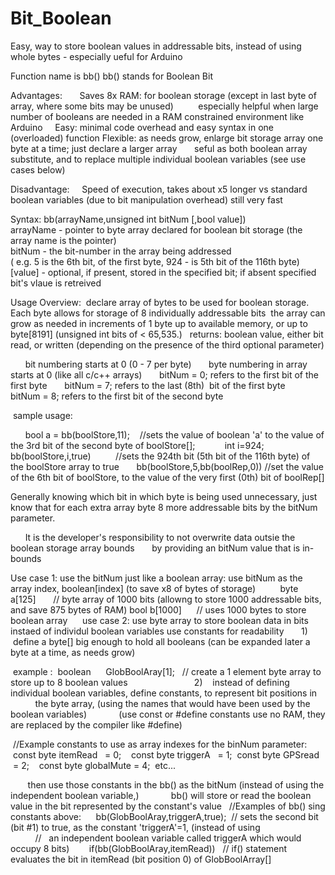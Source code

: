 # Bit_Boolean
Easy, way to store boolean values in addressable bits, instead of using whole bytes - especially ueful for Arduino 

Function name is bb()
bb() stands for Boolean Bit

Advantages:  
     Saves 8x RAM: for boolean storage (except in last byte of array, where some bits may be unused) 
          especially helpful when large number of booleans are needed in a RAM constrained environment like Arduino
     Easy: minimal code overhead and easy syntax in one (overloaded) function 
     Flexible: as needs grow, enlarge bit storage array one byte at a time; just declare a larger array  
     seful as both boolean array substitute, and to replace multiple individual boolean variables (see use cases below)

Disadvantage:
     Speed of execution, takes about x5 longer vs standard boolean variables (due to bit manipulation overhead) still very fast  

Syntax: bb(arrayName,unsigned int bitNum [,bool value])  
        arrayName - pointer to byte array declared for boolean bit storage (the array name is the pointer)   
        bitNum    - the bit-number in the array being addressed  
                 ( e.g.  5 is the 6th bit, of the first byte, 924 - is 5th bit of the 116th byte)
        [value]   - optional, if present, stored in the specified bit; if absent specified bit's vlaue is retreived       

Usage Overview: 
 declare array of bytes to be used for boolean storage. Each byte allows for storage of 8 individually addressable bits 
 the array can grow as needed in increments of 1 byte up to available memory, or up to byte[8191] 
 (unsigned int bits of < 65,535.) 
 
 returns: boolean value, either bit read, or written (depending on the presence of the third optional parameter)

      bit numbering starts at 0 (0 - 7 per byte) 
      byte numbering in array starts at 0 (like all c/c++ arrays) 
      bitNum = 0; refers to the first bit of the first byte 
      bitNum = 7; refers to the last (8th)  bit of the first byte   
      bitNum = 8; refers to the first bit of the second byte 

 sample usage: 

      bool a = bb(boolStore,11);    //sets the value of boolean 'a' to the value of the 3rd bit of the second byte of boolStore[];
           int i=924;
      bb(boolStore,i,true)          //sets the 924th bit (5th bit of the 116th byte) of the boolStore array to true 
      bb(boolStore,5,bb(boolRep,0)) //set the value of the 6th bit of boolStore, to the value of the very first (0th) bit of boolRep[]

Generally knowing which bit in which byte is being used unnecessary, just know that for each extra array byte 8 more addressable bits by the bitNum parameter.

      It is the developer's responsibility to not overwrite data outsie the boolean storage array bounds 
      by providing an bitNum value that is in-bounds  

Use case 1: use the bitNum just like a boolean array: use bitNum as the array index, boolean[index] 
(to save x8 of bytes of storage) 
         byte a[125]       // byte array of 1000 bits (allowng to store 1000 addressable bits, and save 875 bytes of RAM)
         bool b[1000]      // uses 1000 bytes to store boolean array 
   
 use case 2: use byte array to store boolean data in bits instaed of individul boolean variables 
          use constants for readability  
 
  1)    define a byte[] big enough to hold all booleans (can be expanded later a byte at a time, as needs grow)

 example :
 boolean      GlobBoolAray[1];   // create a 1 element byte array to store up to 8 boolean values
                       
  2)    instead of defining individual boolean variables, define constants, to represent bit positions in 
            the byte array, (using the names that would have been used by the boolean variables) 
            (use const or #define constants use no RAM, they are replaced by the compiler like #define)

 //Example constants to use as array indexes for the binNum parameter: 
 const byte itemRead   = 0;  
 const byte triggerA   = 1; 
 const byte GPSread    = 2;  
 const byte globalMute = 4; 
 etc...

       then use those constants in the bb() as the bitNum (instead of using the independent boolean variable,) 
            bb() will store or read the boolean value in the bit represented by the constant's value 
  
//Examples of bb() sing constants above:  
   bb(GlobBoolAray,triggerA,true);  // sets the second bit (bit #1) to true, as the constant 'triggerA'=1, (instead of using
                                    //   an independent boolean variable called triggerA which would occupy 8 bits) 
    
   if(bb(GlobBoolAray,itemRead))    // if() statement evaluates the bit in itemRead (bit position 0) of GlobBoolArray[]  
   
